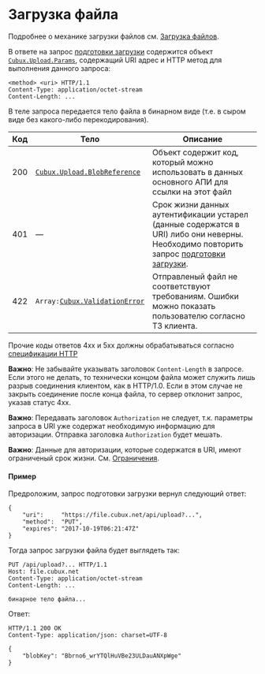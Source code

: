 Загрузка файла
==============

Подробнее о механике загрузки файлов см. [Загрузка файлов][uploads].

В ответе на запрос [подготовки загрузки][uploader] содержится объект
[`Cubux.Upload.Params`][Cubux.Upload.Params], содержащий URI адрес и
HTTP метод для выполнения данного запроса:

```
<method> <uri> HTTP/1.1
Content-Type: application/octet-stream
Content-Length: ...
```

В теле запроса передается тело файла в бинарном виде (т.е. в сыром виде
без какого-либо перекодирования).

Код | Тело | Описание
--- | ---- | --------
200 | [`Cubux.Upload.BlobReference`][Cubux.Upload.BlobReference] | Объект содержит код, который можно использовать в данных основного АПИ для ссылки на этот файл
401 | — | Срок жизни данных аутентификации устарел (данные содержатся в URI) либо они неверны. Необходимо повторить запрос [подготовки загрузки][uploader].
422 | `Array:`[`Cubux.ValidationError`][Cubux.ValidationError] | Отправленый файл не соответствуют требованиям. Ошибки можно показать пользователю согласно ТЗ клиента.

Прочие коды ответов 4xx и 5xx должны обрабатываться согласно
[спецификации HTTP][http]

**Важно**: Не забывайте указывать заголовок `Content-Length` в запросе.
Если этого не делать, то технически концом файла может служить лишь
разрыв соединения клиентом, как в HTTP/1.0. Если в этом случае не
закрыть соединение после конца файла, то сервер отклонит запрос, указав
статус 4xx.

**Важно**: Передавать заголовок `Authorization` не следует, т.к.
параметры запроса в URI уже содержат необходимую информацию для
авторизации. Отправка заголовка `Authorization` будет мешать.

**Важно**: Данные для авторизации, которые содержатся в URI, имеют
ограниченый срок жизни. См. [Ограничения][limitations].


#### Пример

Предроложим, запрос подготовки загрузки вернул следующий ответ:

    {
        "uri":     "https://file.cubux.net/api/upload?...",
        "method":  "PUT",
        "expires": "2017-10-19T06:21:47Z"
    }

Тогда запрос загрузки файла будет выглядеть так:

    PUT /api/upload?... HTTP/1.1
    Host: file.cubux.net
    Content-Type: application/octet-stream
    Content-Length: ...

    бинарное тело файла...

Ответ:

    HTTP/1.1 200 OK
    Content-Type: application/json: charset=UTF-8

    {
        "blobKey": "Bbrno6_wrYTQlHuVBe23ULDauANXpWge"
    }


[http]: https://tools.ietf.org/html/rfc7231
[limitations]: ../20-limitations.md
[uploader]: uploader.md
[uploads]: ../10-uploads.md
[Cubux.Upload.BlobReference]: ../../type/upload/blob-reference.md
[Cubux.Upload.Params]: ../../type/upload/params.md
[Cubux.ValidationError]: ../../type/validation-error.md

